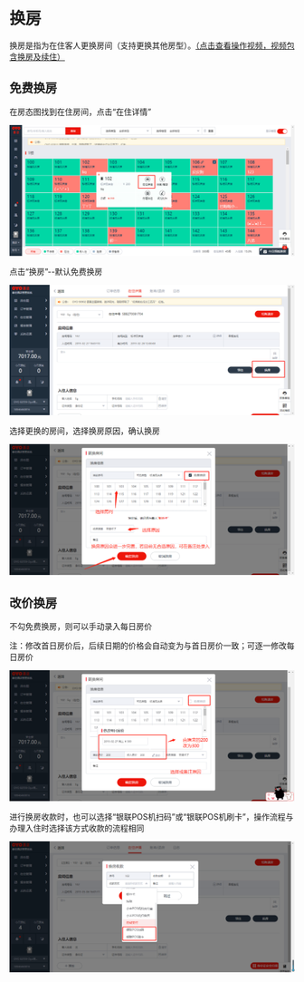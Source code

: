 # 换房

换房是指为在住客人更换房间（支持更换其他房型）。[（点击查看操作视频，视频包含换房及续住）](http://crs-pms-vidio.oss-cn-beijing.aliyuncs.com/%E6%8D%A2%E6%88%BF%26%E7%BB%AD%E4%BD%8F.mp4)

## 免费换房

在房态图找到在住房间，点击“在住详情”

![](../../.gitbook/assets/image%20%28461%29.png)

点击“换房”--默认免费换房

![](../../.gitbook/assets/image%20%28159%29.png)

选择更换的房间，选择换房原因，确认换房

![](../../.gitbook/assets/image%20%28102%29.png)

## 改价换房

不勾免费换房，则可以手动录入每日房价

注：修改首日房价后，后续日期的价格会自动变为与首日房价一致；可逐一修改每日房价

![](../../.gitbook/assets/image%20%28155%29.png)

进行换房收款时，也可以选择“银联POS机扫码”或“银联POS机刷卡”，操作流程与办理入住时选择该方式收款的流程相同

![](../../.gitbook/assets/image%20%28772%29.png)

